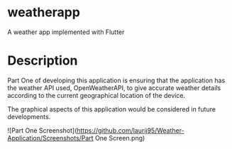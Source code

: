 # weatherapp

A weather app implemented with Flutter


# Description

Part One of developing this application is ensuring that the application has the weather API used, OpenWeatherAPI, to give accurate weather details according to the current geographical location of the device.

The graphical aspects of this application would be considered in future developments.

![Part One Screenshot](https://github.com/laurij95/Weather-Application/Screenshots/Part One Screen.png)


